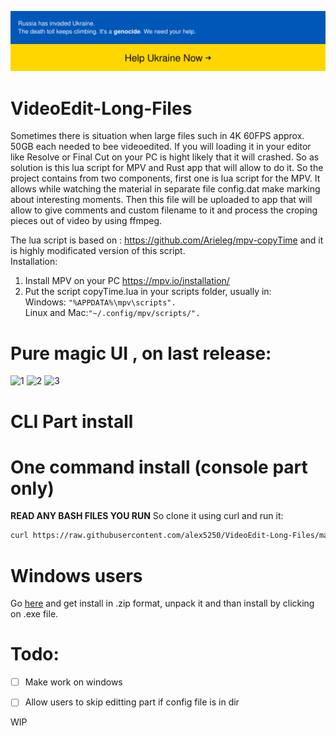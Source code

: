 [![Stand With Ukraine](https://raw.githubusercontent.com/vshymanskyy/StandWithUkraine/main/banner2-direct.svg)](https://stand-with-ukraine.pp.ua)
# VideoEdit-Long-Files
Sometimes there is situation when large files such in 4K 60FPS approx. 50GB each needed to bee videoedited. If you will loading it in your editor like Resolve or Final Cut on your PC is hight likely that it will crashed. So as solution is this lua script for MPV and Rust app that will allow to do it. So the project contains from two components, first one is lua script for the MPV. It allows while watching the material in separate file config.dat make marking about interesting moments. Then this file will be uploaded to app that will allow to give comments and custom filename to it and process the croping pieces out of video by using ffmpeg.  


The lua script is based on : https://github.com/Arieleg/mpv-copyTime and it is highly modificated version of this script.  
Installation:  
1. Install MPV on your PC https://mpv.io/installation/  
2.  Put the script copyTime.lua in your scripts folder, usually in:   
     Windows: `"%APPDATA%\mpv\scripts".`  
     Linux and Mac:` "~/.config/mpv/scripts/".  `



# Pure magic UI , on last release:
![1](https://user-images.githubusercontent.com/20460747/175174928-2f8b0540-bd6b-4157-bddf-e6c05fe55acf.png)
![2](https://user-images.githubusercontent.com/20460747/175174938-1c2ace37-f00d-4bbd-920a-73a191d42e68.png)
![3](https://user-images.githubusercontent.com/20460747/175174943-882d1f01-2b48-4f4b-bd5e-98f88be5fff0.png)



# CLI Part install
# One command install (console part only) 
**READ ANY BASH FILES YOU RUN**
So clone it using curl and run it:
```bash
curl https://raw.githubusercontent.com/alex5250/VideoEdit-Long-Files/main/installer/install.sh | bash 
```
# Windows users
Go [here](https://github.com/alex5250/VideoEdit-Long-Files/releases/tag/v0.01-user-input) and get install in .zip format, unpack it and than install by clicking on .exe file.


# Todo:  
- [ ] Make work on windows  
- [ ] Allow users to skip editting part if config file is in dir  



WIP 
